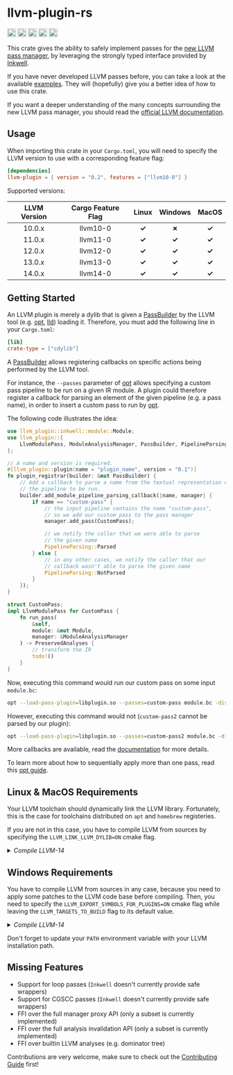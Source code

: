 llvm-plugin-rs 
==============

[<img alt="version" src="https://img.shields.io/crates/v/llvm-plugin.svg?style=for-the-badge&color=fc8d62&logo=rust" height="20">](https://crates.io/crates/llvm-plugin)
[<img alt="doc" src="https://img.shields.io/badge/docs.rs-llvm--plugin-66c2a5?style=for-the-badge&labelColor=555555&logo=docs.rs" height="20">](https://docs.rs/llvm-plugin)
[<img alt="linux" src="https://img.shields.io/github/workflow/status/jamesmth/llvm-plugin-rs/Linux%20Test%20Suite/master?label=linux&style=for-the-badge&logo=linux" height="20">](https://github.com/jamesmth/llvm-plugin-rs/actions/workflows/linux.yml?query=branch%3Amaster)
[<img alt="windows" src="https://img.shields.io/github/workflow/status/jamesmth/llvm-plugin-rs/Windows%20Test%20Suite/master?label=windows&style=for-the-badge&logo=windows" height="20">](https://github.com/jamesmth/llvm-plugin-rs/actions/workflows/windows.yml?query=branch%3Amaster)
[<img alt="macos" src="https://img.shields.io/github/workflow/status/jamesmth/llvm-plugin-rs/MacOS%20Test%20Suite/master?label=macos&style=for-the-badge&logo=apple" height="20">](https://github.com/jamesmth/llvm-plugin-rs/actions/workflows/macos.yml?query=branch%3Amaster)

This crate gives the ability to safely implement passes for the [new LLVM pass manager], by leveraging the strongly typed interface
provided by [Inkwell].

If you have never developed LLVM passes before, you can take a look at the available [examples]. They will (hopefully) give you a
better idea of how to use this crate.

If you want a deeper understanding of the many concepts surrounding the new LLVM pass manager, you should read the [official LLVM
documentation].

[Inkwell]: https://github.com/TheDan64/inkwell
[new LLVM pass manager]: https://blog.llvm.org/posts/2021-03-26-the-new-pass-manager/
[examples]: https://github.com/jamesmth/llvm-plugin-rs/tree/master/examples
[official LLVM documentation]: https://llvm.org/docs/NewPassManager.html

## Usage

When importing this crate in your `Cargo.toml`, you will need to specify the LLVM version to use with a corresponding feature flag:

```toml
[dependencies]
llvm-plugin = { version = "0.2", features = ["llvm10-0"] }
```

Supported versions:

| LLVM Version | Cargo Feature Flag |    Linux    |   Windows   |    MacOS    |
| :----------: | :----------------: | :---------: | :---------: | :---------: |
|    10.0.x    |      llvm10-0      | **&check;** | **&cross;** | **&check;** |
|    11.0.x    |      llvm11-0      | **&check;** | **&check;** | **&check;** |
|    12.0.x    |      llvm12-0      | **&check;** | **&check;** | **&check;** |
|    13.0.x    |      llvm13-0      | **&check;** | **&check;** | **&check;** |
|    14.0.x    |      llvm14-0      | **&check;** | **&check;** | **&check;** |

## Getting Started

An LLVM plugin is merely a dylib that is given a [PassBuilder] by the LLVM tool (e.g. [opt], [lld])
loading it.
Therefore, you must add the following line in your `Cargo.toml`:

```toml
[lib]
crate-type = ["cdylib"]
```

A [PassBuilder] allows registering callbacks on specific actions being performed by the LLVM tool.

For instance, the `--passes` parameter of [opt] allows specifying a custom pass pipeline to be run on a given IR module. A plugin
could therefore register a callback for parsing an element of the given pipeline (e.g. a pass name), in order to insert a custom
pass to run by [opt].

The following code illustrates the idea:

```rust
use llvm_plugin::inkwell::module::Module;
use llvm_plugin::{
    LlvmModulePass, ModuleAnalysisManager, PassBuilder, PipelineParsing, PreservedAnalyses,
};

// A name and version is required.
#[llvm_plugin::plugin(name = "plugin_name", version = "0.1")]
fn plugin_registrar(builder: &mut PassBuilder) {
    // Add a callback to parse a name from the textual representation of
    // the pipeline to be run.
    builder.add_module_pipeline_parsing_callback(|name, manager| {
        if name == "custom-pass" {
            // the input pipeline contains the name "custom-pass",
            // so we add our custom pass to the pass manager
            manager.add_pass(CustomPass);

            // we notify the caller that we were able to parse
            // the given name
            PipelineParsing::Parsed
        } else {
            // in any other cases, we notify the caller that our
            // callback wasn't able to parse the given name
            PipelineParsing::NotParsed
        }
    });
}

struct CustomPass;
impl LlvmModulePass for CustomPass {
    fn run_pass(
        &self,
        module: &mut Module,
        manager: &ModuleAnalysisManager
    ) -> PreservedAnalyses {
        // transform the IR
        todo!()
    }
}
```

Now, executing this command would run our custom pass on some input `module.bc`:

```bash
opt --load-pass-plugin=libplugin.so --passes=custom-pass module.bc -disable-output
```

However, executing this command would not (`custom-pass2` cannot be parsed by our plugin):

```bash
opt --load-pass-plugin=libplugin.so --passes=custom-pass2 module.bc -disable-output
```

More callbacks are available, read the [documentation] for more details.

To learn more about how to sequentially apply more than one pass, read this [opt guide].

[opt]: https://www.llvm.org/docs/CommandGuide/opt.html
[lld]: https://lld.llvm.org/
[PassBuilder]: https://docs.rs/llvm-plugin/struct.PassBuilder.html
[documentation]: https://docs.rs/llvm-plugin
[opt guide]: https://llvm.org/docs/NewPassManager.html#invoking-opt

## Linux & MacOS Requirements

Your LLVM toolchain should dynamically link the LLVM library. Fortunately, this is the case for toolchains
distributed on `apt` and `homebrew` registeries.

If you are not in this case, you have to compile LLVM from sources by specifying the `LLVM_LINK_LLVM_DYLIB=ON`
cmake flag.

<details>
 <summary><em>Compile LLVM-14</em></summary>

 ```shell
 $ wget https://github.com/llvm/llvm-project/releases/download/llvmorg-14.0.0/llvm-14.0.0.src.tar.xz
 $ tar xf llvm-14.0.0.src.tar.xz && cd llvm-14.0.0.src
 $ mkdir build && cd build
 $ cmake .. \
     -DCMAKE_BUILD_TYPE=Release \
     -DCMAKE_INSTALL_PREFIX="$HOME/llvm" \
     -DLLVM_LINK_LLVM_DYLIB=ON \
     -G Ninja
 $ ninja install
 ```

 </details>

## Windows Requirements

You have to compile LLVM from sources in any case, because you need to apply some patches to the LLVM
code base before compiling. Then, you need to specify the `LLVM_EXPORT_SYMBOLS_FOR_PLUGINS=ON` cmake flag
while leaving the `LLVM_TARGETS_TO_BUILD` flag to its default value.

<details>
 <summary><em>Compile LLVM-14</em></summary>

 ```shell
 $ wget https://github.com/llvm/llvm-project/releases/download/llvmorg-14.0.0/llvm-14.0.0.src.tar.xz
 $ tar xf llvm-14.0.0.src.tar.xz && cd llvm-14.0.0.src
 $ cat ../ci/windows/llvm-14.patch | patch -p1
 $ mkdir build && cd build
 $ cmake .. \
     -DCMAKE_BUILD_TYPE=Release \
     -DCMAKE_INSTALL_PREFIX="C:\\llvm" \
     -DLLVM_EXPORT_SYMBOLS_FOR_PLUGINS=ON \
     -G Ninja
 $ ninja install
 $ cp lib/opt.lib /c/llvm/lib
 ```

</details>

Don't forget to update your `PATH` environment variable with your LLVM installation path.

## Missing Features

- Support for loop passes (`Inkwell` doesn't currently provide safe wrappers)
- Support for CGSCC passes (`Inkwell` doesn't currently provide safe wrappers)
- FFI over the full manager proxy API (only a subset is currently implemented)
- FFI over the full analysis invalidation API (only a subset is currently implemented)
- FFI over builtin LLVM analyses (e.g. dominator tree)

Contributions are very welcome, make sure to check out the [Contributing Guide] first!

[Contributing Guide]: ./.github/CONTRIBUTING.md